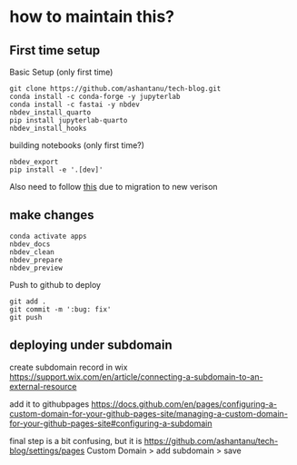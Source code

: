 # how to maintain this?

## First time setup
Basic Setup (only first time)
```
git clone https://github.com/ashantanu/tech-blog.git
conda install -c conda-forge -y jupyterlab
conda install -c fastai -y nbdev
nbdev_install_quarto
pip install jupyterlab-quarto
nbdev_install_hooks
```

building notebooks (only first time?)
```
nbdev_export
pip install -e '.[dev]'
```

Also need to follow [this](https://nbdev.fast.ai/migrating.html#edit-workflow-permissions) due to migration to new verison 

## make changes
```
conda activate apps
nbdev_docs
nbdev_clean
nbdev_prepare
nbdev_preview
```

Push to github to deploy
```
git add .
git commit -m ':bug: fix'
git push
```

## deploying under subdomain
create subdomain record in wix
https://support.wix.com/en/article/connecting-a-subdomain-to-an-external-resource

add it to githubpages
https://docs.github.com/en/pages/configuring-a-custom-domain-for-your-github-pages-site/managing-a-custom-domain-for-your-github-pages-site#configuring-a-subdomain

final step is a bit confusing, but it is https://github.com/ashantanu/tech-blog/settings/pages
Custom Domain > add subdomain > save